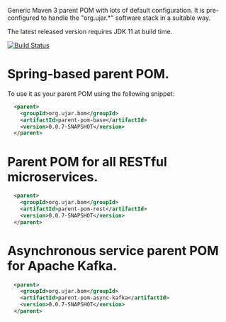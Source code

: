 Generic Maven 3 parent POM with lots of default configuration. It is pre-configured to handle the "org.ujar.*" software
stack in a suitable way.

The latest released version requires JDK 11 at build time.

[![Build Status](https://drone.ujar.org/api/badges/ujar-org/bom/status.svg?ref=refs/heads/main)](https://drone.ujar.org/ujar-org/bom)

# Spring-based parent POM.

To use it as your parent POM using the following snippet:

```xml
  <parent>
    <groupId>org.ujar.bom</groupId>
    <artifactId>parent-pom-base</artifactId>
    <version>0.0.7-SNAPSHOT</version>
  </parent>
```

# Parent POM for all RESTful microservices.

```xml
  <parent>
    <groupId>org.ujar.bom</groupId>
    <artifactId>parent-pom-rest</artifactId>
    <version>0.0.7-SNAPSHOT</version>
  </parent>
```

# Asynchronous service parent POM for Apache Kafka.

```xml
  <parent>
    <groupId>org.ujar.bom</groupId>
    <artifactId>parent-pom-async-kafka</artifactId>
    <version>0.0.7-SNAPSHOT</version>
  </parent>
```
